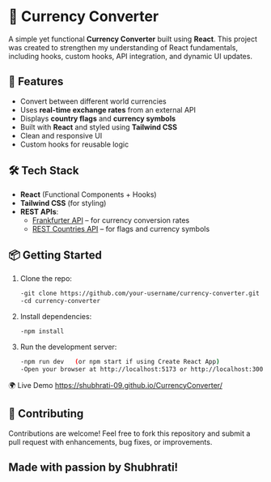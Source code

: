 # 💱 Currency Converter

A simple yet functional **Currency Converter** built using **React**. This project was created to strengthen my understanding of React fundamentals, including hooks, custom hooks, API integration, and dynamic UI updates.

## 🚀 Features

- Convert between different world currencies
- Uses **real-time exchange rates** from an external API
- Displays **country flags** and **currency symbols**
- Built with **React** and styled using **Tailwind CSS**
- Clean and responsive UI
- Custom hooks for reusable logic

## 🛠️ Tech Stack

- **React** (Functional Components + Hooks)
- **Tailwind CSS** (for styling)
- **REST APIs**:
  - [Frankfurter API](https://frankfurter.app) – for currency conversion rates
  - [REST Countries API](https://restcountries.com/v3.1/all) – for flags and currency symbols

## 📦 Getting Started

1. Clone the repo:
    ```bash
    -git clone https://github.com/your-username/currency-converter.git
    -cd currency-converter

3. Install dependencies:
    ```bash
    -npm install

5. Run the development server:
    ```bash
    -npm run dev   (or npm start if using Create React App)
    -Open your browser at http://localhost:5173 or http://localhost:3000 depending on the setup.

🌍 Live Demo
https://shubhrati-09.github.io/CurrencyConverter/

## 🤝 Contributing
Contributions are welcome! Feel free to fork this repository and submit a pull request with enhancements, bug fixes, or improvements.


## Made with passion by Shubhrati!
